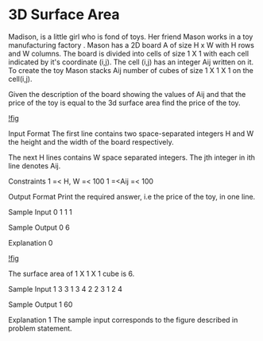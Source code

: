# 3D Surface Area

 Madison, is a little girl who is fond of toys. Her friend Mason works in a toy manufacturing factory . Mason has a 2D board A of size H x W with H rows and W columns. The board is divided into cells of size 1 X 1 with each cell indicated by it's coordinate (i,j). The cell (i,j) has an integer Aij written on it. To create the toy Mason stacks Aij number of cubes of size 1 X 1 X 1 on the cell(i,j).

Given the description of the board showing the values of Aij and that the price of the toy is equal to the 3d surface area find the price of the toy.

[!fig](https://s3.amazonaws.com/hr-assets/0/1509009918-091bdd4cba-1502631298-5cd3275ce9-img2.png)

Input Format
The first line contains two space-separated integers H and W the height and the width of the board respectively.

The next H lines contains W space separated integers. The jth integer in ith line denotes Aij.

Constraints
1 =< H, W =< 100
1 =<Aij =< 100

Output Format
Print the required answer, i.e the price of the toy, in one line.

Sample Input 0
1 1
1

Sample Output 0
6

Explanation 0

[!fig](https://s3.amazonaws.com/hr-assets/0/1505569910-2f8fc5da13-3d.png)

The surface area of 1 X 1 X 1 cube is 6.

Sample Input 1
3 3
1 3 4
2 2 3
1 2 4

Sample Output 1
60

Explanation 1
The sample input corresponds to the figure described in problem statement.
